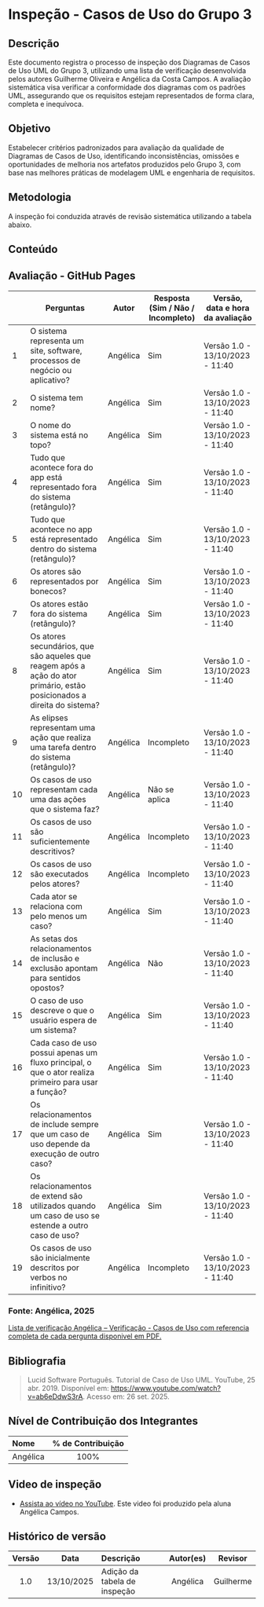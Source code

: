 # Inspeção - Casos de Uso do Grupo 3

## Descrição
Este documento registra o processo de inspeção dos Diagramas de Casos de Uso UML do Grupo 3, utilizando uma lista de verificação desenvolvida pelos autores Guilherme Oliveira e Angélica da Costa Campos. A avaliação sistemática visa verificar a conformidade dos diagramas com os padrões UML, assegurando que os requisitos estejam representados de forma clara, completa e inequívoca.

## Objetivo
Estabelecer critérios padronizados para avaliação da qualidade de Diagramas de Casos de Uso, identificando inconsistências, omissões e oportunidades de melhoria nos artefatos produzidos pelo Grupo 3, com base nas melhores práticas de modelagem UML e engenharia de requisitos.

## Metodologia
A inspeção foi conduzida através de revisão sistemática utilizando a tabela abaixo.

## Conteúdo
## Avaliação - GitHub Pages
|  | Perguntas | Autor| Resposta (Sim / Não / Incompleto) | Versão, data e hora da avaliação |
|---|----------|----------|---------|---------|
| 1 | O sistema representa um site, software, processos de negócio ou aplicativo? | Angélica|Sim |Versão 1.0 - 13/10/2023 - 11:40|
| 2 | O sistema tem nome? |Angélica|Sim|Versão 1.0 - 13/10/2023 - 11:40|
| 3 | O nome do sistema está no topo? |Angélica|Sim|Versão 1.0 - 13/10/2023 - 11:40|
| 4 | Tudo que acontece fora do app está representado fora do sistema (retângulo)? |Angélica|Sim|Versão 1.0 - 13/10/2023 - 11:40|
| 5 | Tudo que acontece no app está representado dentro do sistema (retângulo)? |Angélica|Sim|Versão 1.0 - 13/10/2023 - 11:40|
| 6 | Os atores são representados por bonecos? |Angélica|Sim|Versão 1.0 - 13/10/2023 - 11:40|
| 7 | Os atores estão fora do sistema (retângulo)?|Angélica|Sim|Versão 1.0 - 13/10/2023 - 11:40|
| 8 | Os atores secundários, que são aqueles que reagem após a ação do ator primário, estão posicionados a direita do sistema? |Angélica|Sim|Versão 1.0 - 13/10/2023 - 11:40|
| 9 | As elipses representam uma ação que realiza uma tarefa dentro do sistema (retângulo)? |Angélica|Incompleto|Versão 1.0 - 13/10/2023 - 11:40|
| 10 | Os casos de uso representam cada uma das ações que o sistema faz? |Angélica|Não se aplica|Versão 1.0 - 13/10/2023 - 11:40|
| 11 | Os casos de uso são suficientemente descritivos? |Angélica|Incompleto|Versão 1.0 - 13/10/2023 - 11:40|
| 12 | Os casos de uso são executados pelos atores? |Angélica|Incompleto|Versão 1.0 - 13/10/2023 - 11:40|
| 13 | Cada ator se relaciona com pelo menos um caso?  |Angélica|Sim|Versão 1.0 - 13/10/2023 - 11:40|
| 14 | As setas dos relacionamentos de inclusão e exclusão apontam para sentidos opostos? |Angélica|Não|Versão 1.0 - 13/10/2023 - 11:40|
| 15 | O caso de uso descreve o que o usuário espera de um sistema? |Angélica|Sim|Versão 1.0 - 13/10/2023 - 11:40|
| 16 | Cada caso de uso possui apenas um fluxo principal, o que o ator realiza primeiro para usar a função? |Angélica|Sim|Versão 1.0 - 13/10/2023 - 11:40|
| 17 | Os relacionamentos de include sempre que um caso de uso depende da execução de outro caso? |Angélica|Sim|Versão 1.0 - 13/10/2023 - 11:40|
| 18 | Os relacionamentos de extend são utilizados quando um caso de uso se estende a outro caso de uso? |Angélica|Sim|Versão 1.0 - 13/10/2023 - 11:40|
| 19 | Os casos de uso são inicialmente descritos por verbos no infinitivo?  |Angélica|Incompleto|Versão 1.0 - 13/10/2023 - 11:40|

### **Fonte:** Angélica, 2025


[Lista de verificação Angélica – Verificação - Casos de Uso com referencia completa de cada pergunta disponivel em PDF.](../../../00_assets/pdfs/verificacao/Grupo2AngelicadaCostaCampos%20LVEspSuplProj01%20(1).pdf)

## Bibliografia
> Lucid Software Português. Tutorial de Caso de Uso UML. YouTube, 25 abr. 2019. Disponível em: https://www.youtube.com/watch?v=ab6eDdwS3rA. Acesso em: 26 set. 2025.


## Nível de Contribuição dos Integrantes

| Nome | % de Contribuição |
| :--- | :---------------: |
|   Angélica    | 100%       |

## Video de inspeção 
- [Assista ao vídeo no YouTube](https://www.youtube.com/watch?v=lsChvv3-GMg). Este video foi produzido pela aluna Angélica Campos.


## Histórico de versão

| Versão | Data | Descrição | Autor(es) | Revisor |
| :----: | :--: | :-------- | :-------: | :-----: |
|1.0|	13/10/2025|	Adição da tabela de inspeção |	Angélica	|Guilherme     |
